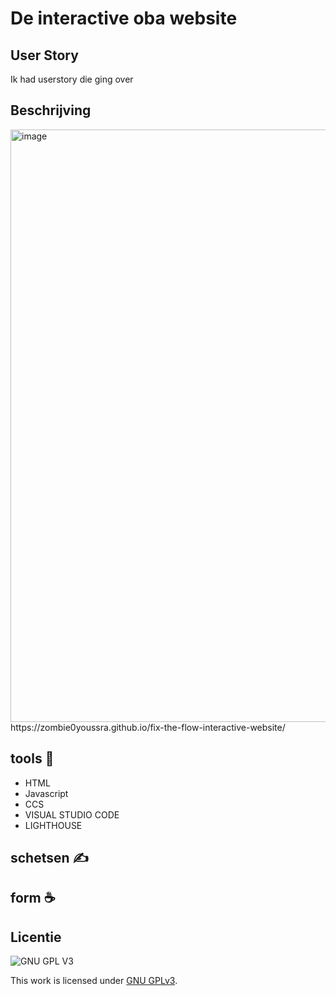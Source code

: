 

# De interactive oba website
<!-- Geef je project een titel en schrijf in één zin wat het is -->

## User Story
<!-- Schrijf de user story waar je aan hebt gewerkt  -->
Ik had userstory    die ging over

## Beschrijving
<!-- In de Beschrijving staat hoe je project er uit ziet, hoe het werkt en wat je er mee kan. -->
<!-- Voeg een mooie poster visual toe 📸 --> <img width="948" alt="image" src="https://user-images.githubusercontent.com/112857270/214246588-57265b43-9640-4b44-8076-71d9148e867f.png">


<!-- Voeg een link toe naar Github Pages 🌐-->https://zombie0youssra.github.io/fix-the-flow-interactive-website/

## tools 🔨
- HTML
- Javascript
- CCS
- VISUAL STUDIO CODE
- LIGHTHOUSE

## schetsen ✍


## form ☕

## Licentie

![GNU GPL V3](https://www.gnu.org/graphics/gplv3-127x51.png)

This work is licensed under [GNU GPLv3](./LICENSE).
